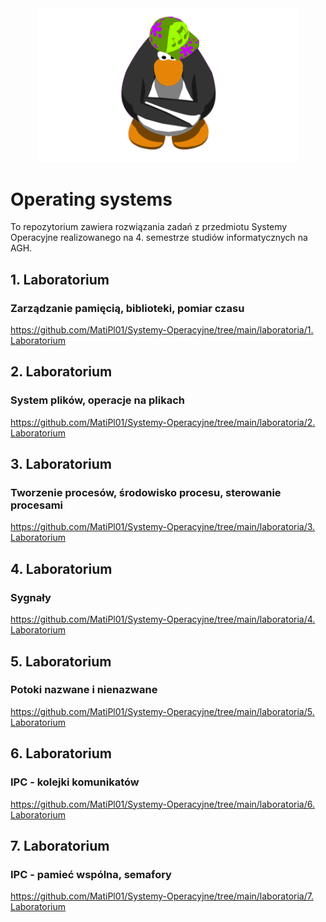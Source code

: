 <div align="center">
  <img style="width: 420px;" alt="Penguin" src="/docs/gifs/penguin.gif"/>
</div>

# Operating systems

To repozytorium zawiera rozwiązania zadań z przedmiotu Systemy Operacyjne realizowanego na 4. semestrze studiów informatycznych na AGH.

## 1. Laboratorium
### Zarządzanie pamięcią, biblioteki, pomiar czasu

[https://github.com/MatiPl01/Systemy-Operacyjne/tree/main/laboratoria/1. Laboratorium](https://github.com/MatiPl01/Systemy-Operacyjne/tree/main/laboratoria/1.%20Laboratorium)

## 2. Laboratorium
### System plików, operacje na plikach

[https://github.com/MatiPl01/Systemy-Operacyjne/tree/main/laboratoria/2. Laboratorium](https://github.com/MatiPl01/Systemy-Operacyjne/tree/main/laboratoria/2.%20Laboratorium)

## 3. Laboratorium
### Tworzenie procesów, środowisko procesu, sterowanie procesami

[https://github.com/MatiPl01/Systemy-Operacyjne/tree/main/laboratoria/3. Laboratorium](https://github.com/MatiPl01/Systemy-Operacyjne/tree/main/laboratoria/3.%20Laboratorium)

## 4. Laboratorium
### Sygnały

[https://github.com/MatiPl01/Systemy-Operacyjne/tree/main/laboratoria/4. Laboratorium](https://github.com/MatiPl01/Systemy-Operacyjne/tree/main/laboratoria/4.%20Laboratorium)

## 5. Laboratorium
### Potoki nazwane i nienazwane

[https://github.com/MatiPl01/Systemy-Operacyjne/tree/main/laboratoria/5. Laboratorium](https://github.com/MatiPl01/Systemy-Operacyjne/tree/main/laboratoria/5.%20Laboratorium)

## 6. Laboratorium
### IPC - kolejki komunikatów

[https://github.com/MatiPl01/Systemy-Operacyjne/tree/main/laboratoria/6. Laboratorium](https://github.com/MatiPl01/Systemy-Operacyjne/tree/main/laboratoria/6.%20Laboratorium)

## 7. Laboratorium
### IPC - pamieć wspólna, semafory

[https://github.com/MatiPl01/Systemy-Operacyjne/tree/main/laboratoria/7. Laboratorium](https://github.com/MatiPl01/Systemy-Operacyjne/tree/main/laboratoria/7.%20Laboratorium)
